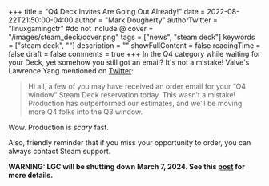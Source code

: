 +++
title = "Q4 Deck Invites Are Going Out Already!"
date = 2022-08-22T21:50:00-04:00
author = "Mark Dougherty"
authorTwitter = "linuxgamingctr" #do not include @
cover = "/images/steam_deck/cover.png"
tags = ["news", "steam deck"]
keywords = ["steam deck", ""]
description = ""
showFullContent = false
readingTime = false
draft = false
comments = true
+++
In the Q4 category while waiting for your Deck, yet somehow you still got an email? It's not a mistake! Valve's Lawrence Yang mentioned on [Twitter](https://twitter.com/lawrenceyang/status/1561835173800321024):
> Hi all, a few of you may have received an order email for your “Q4 window” Steam Deck reservation today. This wasn’t a mistake! Production has outperformed our estimates, and we’ll be moving more Q4 folks into the Q3 window.

Wow. Production is *scary* fast.

Also, friendly reminder that if you miss your opportunity to order, you can always contact Steam support.

**WARNING: LGC will be shutting down March 7, 2024. See this [post](https://linuxgamingcentral.com/posts/the-end-of-lgc/) for more details.**
